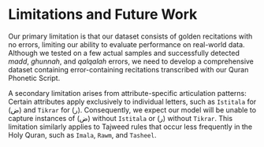 # Limitations and Future Work  

Our primary limitation is that our dataset consists of golden recitations with no errors, limiting our ability to evaluate performance on real-world data. Although we tested on a few actual samples and successfully detected *madd*, *ghunnah*, and *qalqalah* errors, we need to develop a comprehensive dataset containing error-containing recitations transcribed with our Quran Phonetic Script.  

A secondary limitation arises from attribute-specific articulation patterns: Certain attributes apply exclusively to individual letters, such as `Istitala` for (ض) and `Tikrar` for (ر). Consequently, we expect our model will be unable to capture instances of (ض) without `Istitala` or (ر) without `Tikrar`. This limitation similarly applies to Tajweed rules that occur less frequently in the Holy Quran, such as `Imala`, `Rawm`, and `Tasheel`.  
